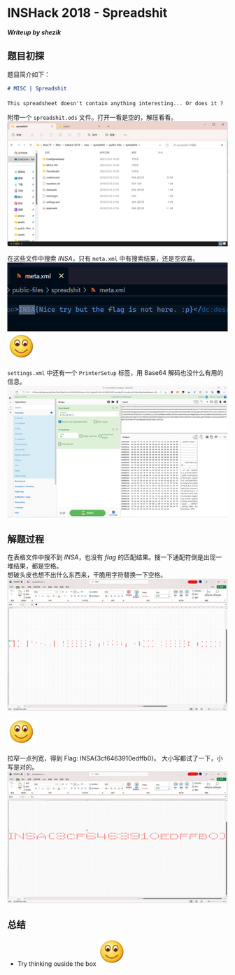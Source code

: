 # INSHack 2018 - Spreadshit
***Writeup by shezik***

## 题目初探
题目简介如下：  
```markdown
# MISC | Spreadshit

This spreadsheet doesn't contain anything interesting... Or does it ?
```

附带一个 `spreadshit.ods` 文件。打开一看是空的，解压看看。  
![](assets/unzipped.png)

在这些文件中搜索 *INSA*，只有 `meta.xml` 中有搜索结果，还是空欢喜。  
![](assets/notFlag.png)  
![](assets/smileyFace.png)

`settings.xml` 中还有一个 `PrinterSetup` 标签，用 Base64 解码也没什么有用的信息。  
![](assets/printerSetup.png)

## 解题过程
在表格文件中搜不到 *INSA*，也没有 *flag* 的匹配结果。搜一下通配符倒是出现一堆结果，都是空格。  
想破头皮也想不出什么东西来，干脆用字符替换一下空格。  
![](assets/flag.png)

![](assets/smileyFace.png)

拉窄一点列宽，得到 Flag: INSA{3cf6463910edffb0}。 大小写都试了一下，小写是对的。  
![](assets/flag2.png)

## 总结
- Try thinking ouside the box ![](assets/smileyFace.png)
